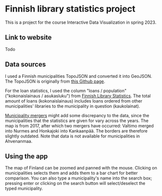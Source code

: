 # Finnish library statistics project

This is a project for the course Interactive Data Visualization in spring 2023.

## Link to website

Todo

## Data sources

I used a Finnish municipalities TopoJSON and converted it into GeoJSON. The TopoJSON is originally from [this Github page](<https://github.com/lucified/finland-municipalities-topojson>).

For the loan statistics, I used the column "loans / population" ("kokonaislainaus / asukasluku") from [Finnish Library Statistics](https://tilastot.kirjastot.fi/yearlyreports.php). The total amount of loans (kokonaislainaus) includes loans ordered from other municipalities' libraries to the municipality in question (kaukolainat). 

[Municipality mergers](https://fi.wikipedia.org/wiki/Kuntaliitos_Suomessa) might add some discrepancy to the data, since the municipalities that the statistics are given for vary across the years. The map is from 2017, after which two mergers have occurred: Valtimo merged into Nurmes and Honkajoki into Kankaanpää. The borders are therefore slightly outdated. Note that data is not available for municipalities in Ahvenanmaa.

## Using the app

The map of Finland can be zoomed and panned with the mouse. Clicking on municipalities selects them and adds them to a bar chart for better comparison. You can also type a municipality's name into the search box; pressing enter or clicking on the search button will select/deselect the typed municipality.
